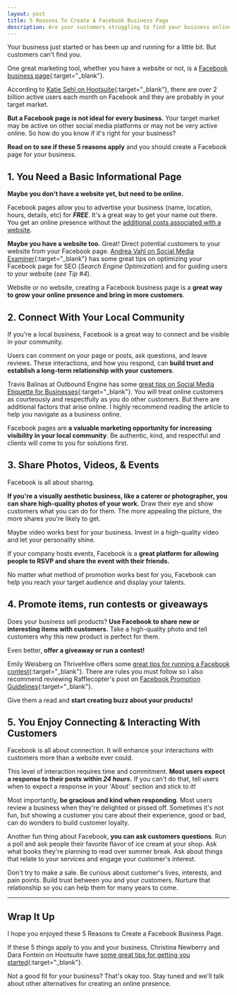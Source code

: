 ```yaml
---
layout: post
title: 5 Reasons To Create A Facebook Business Page
description: Are your customers struggling to find your business online? Discover if a Facebook business page is right for you and how it can help your business.
---
```


Your business just started or has been up and running for a little bit. But customers can't find you.

One great marketing tool, whether you have a website or not, is a [Facebook business page](https://www.facebook.com/business/learn/facebook-page-basics){:target="_blank"}.

<!--more-->

According to [Katie Sehl on Hootsuite](https://blog.hootsuite.com/facebook-demographics/){:target="_blank"}, there are over 2 billion active users each month on Facebook and they are probably in your target market.

**But a Facebook page is not ideal for every business.** Your target market may be active on other social media platforms or may not be very active online. So how do you know if it's right for your business? 

**Read on to see if these 5 reasons apply** and you should create a Facebook page for your business.

## 1. You Need a Basic Informational Page
**Maybe you don't have a website yet, but need to be online.**

Facebook pages allow you to advertise your business (name, location, hours, details, etc) for ***FREE***. It's a great way to get your name out there. You get an online presence without the [additional costs associated with a website](https://staciefarmer.com/3-Reasons-You-Dont-Need-A-Website/).

**Maybe you have a website too.** Great! Direct potential customers to your website from your Facebook page. [Andrea Vahl on Social Media Examiner](https://www.socialmediaexaminer.com/drive-more-facebook-traffic/){:target="_blank"} has some great tips on optimizing your Facebook page for SEO (*Search Engine Optimization*) and for guiding users to your website (*see Tip #4*).

Website or no website, creating a Facebook business page is a **great way to grow your online presence and bring in more customers**.

## 2. Connect With Your Local Community
If you're a local business, Facebook is a great way to connect and be visible in your community.

Users can comment on your page or posts, ask questions, and leave reviews. These interactions, and how you respond, can **build trust and establish a long-term relationship with your customers**.

Travis Balinas at Outbound Engine has some [great tips on Social Media Etiquette for Businesses](https://www.outboundengine.com/blog/social-media-etiquette-for-business-25-dos-donts/){:target="_blank"}. You will treat online customers as courteously and respectfully as you do other customers. But there are additional factors that arise online. I highly recommend reading the article to help you navigate as a business online.

Facebook pages are **a valuable marketing opportunity for increasing visibility in your local community**. Be authentic, kind, and respectful and clients will come to you for solutions first.

## 3. Share Photos, Videos, & Events
Facebook is all about sharing. 

**If you're a visually aesthetic business, like a caterer or photographer, you can share high-quality photos of your work.** Draw their eye and show customers what you can do for them. The more appealing the picture, the more shares you're likely to get.

Maybe video works best for your business. Invest in a high-quality video and let your personality shine.

If your company hosts events, Facebook is a **great platform for allowing people to RSVP and share the event with their friends.**

No matter what method of promotion works best for you, Facebook can help you reach your target audience and display your talents.

## 4. Promote items, run contests or giveaways
Does your business sell products? **Use Facebook to share new or interesting items with  customers.** Take a high-quality photo and tell customers why this new product is perfect for them. 

Even better, **offer a giveaway or run a contest!**

Emily Weisberg on ThriveHive offers some [great tips for running a Facebook contest](https://thrivehive.com/how-to-run-a-facebook-contest/){:target="_blank"}. There are rules you must follow so I also recommend reviewing Rafflecopter's post on [Facebook Promotion Guidelines](https://www.rafflecopter.com/facebook-promotion-guidelines){:target="_blank"}.

Give them a read and **start creating buzz about your products!**

## 5. You Enjoy Connecting & Interacting With Customers
Facebook is all about connection. It will enhance your interactions with customers more than a website ever could.

This level of interaction requires time and commitment. **Most users expect a response to their posts within *24 hours*.** If you can't do that, tell users when to expect a response in your 'About' section and stick to it! 

Most importantly, **be gracious and kind when responding**. Most users review a business when they're delighted or pissed off. Sometimes it's not fun, but showing a customer you care about their experience, good or bad, can do wonders to build customer loyalty. 

Another fun thing about Facebook, **you can ask customers questions**. Run a poll and ask people their favorite flavor of ice cream at your shop. Ask what books they're planning to read over summer break. Ask about things that relate to your services and engage your customer's interest.

Don't try to make a sale. Be curious about customer's lives, interests, and pain points. Build trust between you and your customers. Nurture that relationship so you can help them for many years to come.

---

## Wrap It Up
I hope you enjoyed these 5 Reasons to Create a Facebook Business Page. 

If these 5 things apply to you and your business, Christina Newberry and Dara Fontein on Hootsuite have [some great tips for getting you started](https://blog.hootsuite.com/steps-to-create-a-facebook-business-page/){:target="_blank"}.

Not a good fit for your business? That's okay too. Stay tuned and we'll talk about  other alternatives for creating an online presence.
